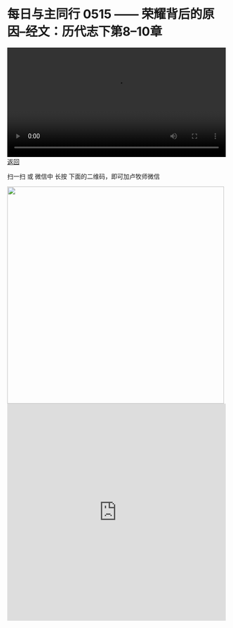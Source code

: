 # 每日与主同行 0515 —— 荣耀背后的原因–经文：历代志下第8–10章

<video width='100%' controls src='https://go2024.simai.life/api?redirect=https://r2.savefamily.net/@pastorpaulqiankunlu618/WMEdZDgmBis.mp4?metric=PastorLu%26keyword=webpage%26type=video%26bot=26%26to=webpage'></video>
<a href='../daily.html'> 返回 </a>
<p>扫一扫 或 微信中 长按 下面的二维码，即可加卢牧师微信</p>
<img src='https://r2.savefamily.net/OVagt1.JPG' width='500px' />



<iframe width="100%" height="500" src="https://www.youtube.com/embed/WMEdZDgmBis?si=zz5OCgHQvyW71w8c&amp;controls=0" title="YouTube video player" frameborder="0" allow="accelerometer; autoplay; clipboard-write; encrypted-media; gyroscope; picture-in-picture; web-share" referrerpolicy="strict-origin-when-cross-origin" allowfullscreen></iframe>